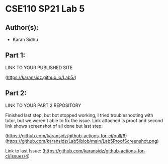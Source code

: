 # CSE110 SP21 Lab 5

## Author(s):
- Karan Sidhu

## Part 1:

LINK TO YOUR PUBLISHED SITE

(https://karansidz.github.io/Lab5/)

## Part 2:

LINK TO YOUR PART 2 REPOSITORY

Finished last step, but bot stopped working, I tried troubleshooting with tutor, but we weren't able to fix the issue. Link attached is proof and second link shows screenshot of all done but last step:

(https://github.com/karansidz/github-actions-for-ci/pull/6)
(https://github.com/karansidz/Lab5/blob/main/Lab5ProofScreenshot.png)


Link to last Issue:
(https://github.com/karansidz/github-actions-for-ci/issues/4)
